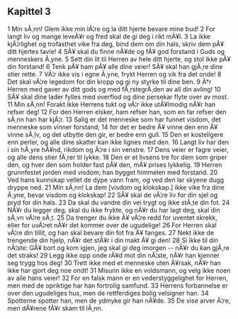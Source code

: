 ## Kapittel 3

1 Min sÃ¸nn! Glem ikke min lÃ¦re og la ditt hjerte bevare mine bud! 
2 For langt liv og mange leveÃ¥r og fred skal de gi deg i rikt mÃ¥l. 
3 La ikke kjÃ¦rlighet og trofasthet vike fra deg, bind dem om din hals, skriv dem pÃ¥ ditt hjertes tavle! 
4 SÃ¥ skal du finne nÃ¥de og fÃ¥ god forstand i Guds og menneskers Ã¸yne. 
5 Sett din lit til Herren av hele ditt hjerte, og stol ikke pÃ¥ din forstand! 
6 Tenk pÃ¥ ham pÃ¥ alle dine veier! SÃ¥ skal han gjÃ¸re dine stier rette. 
7 VÃ¦r ikke vis i egne Ã¸yne, frykt Herren og vik fra det onde! 
8 Det skal vÃ¦re legedom for din kropp og gi ny styrke til dine ben. 
9 Ã†r Herren med gaver av ditt gods og med fÃ¸rstegrÃ¸den av all din avling! 
10 SÃ¥ skal dine lader fylles med overflod og dine persekar flyte over av most. 
11 Min sÃ¸nn! Forakt ikke Herrens tukt og vÃ¦r ikke utÃ¥lmodig nÃ¥r han refser deg! 
12 For den Herren elsker, ham refser han, som en far refser den sÃ¸nn han har kjÃ¦r. 
13 Salig er det menneske som har funnet visdom, det menneske som vinner forstand; 
14 for det er bedre Ã¥ vinne den enn Ã¥ vinne sÃ¸lv, og det utbytte den gir, er bedre enn gull. 
15 Den er kosteligere enn perler, og alle dine skatter kan ikke lignes med den. 
16 Langt liv har den i sin hÃ¸yre hÃ¥nd, rikdom og Ã¦re i sin venstre. 
17 Dens veier er fagre veier, og alle dens stier fÃ¸rer til lykke. 
18 Den er et livsens tre for dem som griper den, og hver den som holder fast pÃ¥ den, mÃ¥ prises lykkelig. 
19 Herren grunnfestet jorden med visdom; han bygget himmelen med forstand. 
20 Ved hans kunnskap vellet de dype vann fram, og ved den lar skyene dugg dryppe ned. 
21 Min sÃ¸nn! La dem [visdom og klokskap.] ikke vike fra dine Ã¸yne, bevar visdom og klokskap! 
22 SÃ¥ skal de vÃ¦re liv for din sjel og pryd for din hals. 
23 Da skal du vandre din vei trygt og ikke stÃ¸te din fot. 
24 NÃ¥r du legger deg, skal du ikke frykte, og nÃ¥r du har lagt deg, skal din sÃ¸vn vÃ¦re sÃ¸t. 
25 Da trenger du ikke Ã¥ vÃ¦re redd for uventet skrekk, eller for uvÃ¦ret nÃ¥r det kommer over de ugudelige! 
26 For Herren skal vÃ¦re din tillit, og han skal bevare din fot fra Ã¥ fanges. 
27 Nekt ikke de trengende din hjelp, nÃ¥r det stÃ¥r i din makt Ã¥ gi den! 
28 Si ikke til din nÃ¦ste: GÃ¥ bort og kom igjen, jeg skal gi deg imorgen -- nÃ¥r du kan gjÃ¸re det straks! 
29 Legg ikke opp onde rÃ¥d mot din nÃ¦ste, nÃ¥r han kjenner seg trygg hos deg! 
30 Trett ikke med et menneske uten Ã¥rsak, nÃ¥r han ikke har gjort deg noe ondt! 
31 Misunn ikke en voldsmann, og velg ikke noen av alle hans veier! 
32 For en falsk mann er en vederstyggelighet for Herren, men med de opriktige har han fortrolig samfund. 
33 Herrens forbannelse er over den ugudeliges hus, men de rettferdiges bolig velsigner han. 
34 Spotterne spotter han, men de ydmyke gir han nÃ¥de. 
35 De vise arver Ã¦re, men dÃ¥rene fÃ¥r skam til lÃ¸nn.
